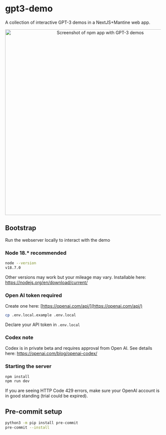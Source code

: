 # gpt3-demo

A collection of interactive GPT-3 demos in a NextJS+Mantine web app.

<p align="center">
<img src="https://user-images.githubusercontent.com/220799/189034554-2670ee49-03be-4df3-bd19-14ef28496246.png"
   width="600" alt="Screenshot of npm app with GPT-3 demos" />
</p>

## Bootstrap

Run the webserver locally to interact with the demo

### Node 18.* recommended

```sh
node --version
v18.7.0
```

Other versions may work but your mileage may vary. Installable here: https://nodejs.org/en/download/current/

### Open AI token required

Create one here: [https://openai.com/api/](https://openai.com/api/)

```sh
cp .env.local.example .env.local
```

Declare your API token in `.env.local`

### Codex note

Codex is in private beta and requires approval from Open AI. See details here: https://openai.com/blog/openai-codex/

### Starting the server

```sh
npm install
npm run dev
```

If you are seeing HTTP Code 429 errors, make sure your OpenAI account is in good standing (trial could be expired).

## Pre-commit setup
```sh
python3 -m pip install pre-commit
pre-commit --install
```
